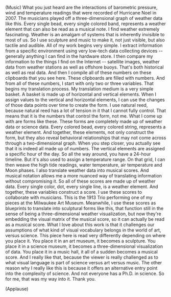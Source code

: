 
(Music)
What you just heard
are the interactions of barometric pressure, wind and temperature readings
that were recorded of Hurricane Noel in 2007.
The musicians played off a three-dimensional graph of weather data like this.
Every single bead, every single colored band,
represents a weather element
that can also be read as a musical note.
I find weather extremely fascinating.
Weather is an amalgam of systems
that is inherently invisible to most of us.
So I use sculpture and music
to make it, not just visible,
but also tactile and audible.
All of my work begins very simple.
I extract information from a specific environment
using very low-tech data collecting devices --
generally anything I can find in the hardware store.
I then compare my information to the things I find on the Internet --
satellite images, weather data
from weather stations as well as offshore buoys.
That&#39;s both historical as well as real data.
And then I compile all of these numbers on these clipboards that you see here.
These clipboards are filled with numbers.
And from all of these numbers,
I start with only two or three variables.
That begins my translation process.
My translation medium is a very simple basket.
A basket is made up of horizontal and vertical elements.
When I assign values to the vertical and horizontal elements,
I can use the changes of those data points over time
to create the form.
I use natural reed,
because natural reed has a lot of tension in it
that I cannot fully control.
That means that it is the numbers that control the form,
not me.
What I come up with are forms like these.
These forms are completely made up
of weather data or science data.
Every colored bead, every colored string,
represents a weather element.
And together, these elements, not only construct the form,
but they also reveal behavioral relationships
that may not come across
through a two-dimensional graph.
When you step closer, you actually see
that it is indeed all made up of numbers.
The vertical elements
are assigned a specific hour of the day.
So all the way around, you have a 24-hour timeline.
But it&#39;s also used to assign a temperature range.
On that grid, I can then weave the high tide readings,
water temperature, air temperature and Moon phases.
I also translate weather data into musical scores.
And musical notation allows me a more nuanced way
of translating information
without compromising it.
So all of these scores are made up of weather data.
Every single color, dot, every single line,
is a weather element.
And together, these variables construct a score.
I use these scores to collaborate with musicians.
This is the 1913 Trio
performing one of my pieces
at the Milwaukee Art Museum.
Meanwhile, I use these scores as blueprints
to translate into sculptural forms like this,
that function still in the sense
of being a three-dimensional weather visualization,
but now they&#39;re embedding
the visual matrix of the musical score,
so it can actually be read as a musical score.
What I love about this work
is that it challenges our assumptions
of what kind of visual vocabulary belongs in the world of art, versus science.
This piece here is read very differently
depending on where you place it.
You place it in an art museum, it becomes a sculpture.
You place it in a science museum,
it becomes a three-dimensional visualization of data.
You place it in a music hall,
it all of a sudden becomes a musical score.
And I really like that,
because the viewer is really challenged
as to what visual language
is part of science versus art versus music.
The other reason why I really like this
is because it offers an alternative entry point
into the complexity of science.
And not everyone has a Ph.D. in science.
So for me, that was my way into it.
Thank you.

(Applause)

